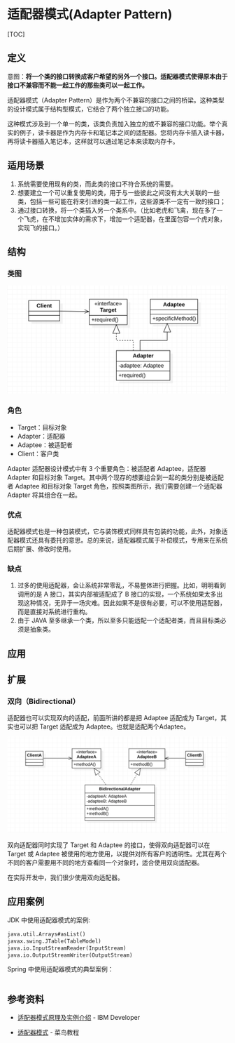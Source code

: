 # 适配器模式(Adapter Pattern)

[TOC]

## 定义

意图：**将一个类的接口转换成客户希望的另外一个接口。适配器模式使得原本由于接口不兼容而不能一起工作的那些类可以一起工作。**

适配器模式（Adapter Pattern）是作为两个不兼容的接口之间的桥梁。这种类型的设计模式属于结构型模式，它结合了两个独立接口的功能。

这种模式涉及到一个单一的类，该类负责加入独立的或不兼容的接口功能。举个真实的例子，读卡器是作为内存卡和笔记本之间的适配器。您将内存卡插入读卡器，再将读卡器插入笔记本，这样就可以通过笔记本来读取内存卡。

## 适用场景

1. 系统需要使用现有的类，而此类的接口不符合系统的需要。
2. 想要建立一个可以重复使用的类，用于与一些彼此之间没有太大关联的一些类，包括一些可能在将来引进的类一起工作，这些源类不一定有一致的接口；
3. 通过接口转换，将一个类插入另一个类系中。（比如老虎和飞禽，现在多了一个飞虎，在不增加实体的需求下，增加一个适配器，在里面包容一个虎对象，实现飞的接口。）

## 结构

### 类图

<img src="./image-20200605152718729.png" alt="适配器模式类图" style="zoom:50%;" />

### 角色

- Target：目标对象
- Adapter：适配器
- Adaptee：被适配者
- Client：客户类

Adapter 适配器设计模式中有 3 个重要角色：被适配者 Adaptee，适配器 Adapter 和目标对象 Target。其中两个现存的想要组合到一起的类分别是被适配者 Adaptee 和目标对象 Target 角色，按照类图所示，我们需要创建一个适配器 Adapter 将其组合在一起。

### 优点

适配器模式也是一种包装模式，它与装饰模式同样具有包装的功能，此外，对象适配器模式还具有委托的意思。总的来说，适配器模式属于补偿模式，专用来在系统后期扩展、修改时使用。

### 缺点

1. 过多的使用适配器，会让系统非常零乱，不易整体进行把握。比如，明明看到调用的是 A 接口，其实内部被适配成了 B 接口的实现，一个系统如果太多出现这种情况，无异于一场灾难。因此如果不是很有必要，可以不使用适配器，而是直接对系统进行重构。
2. 由于 JAVA 至多继承一个类，所以至多只能适配一个适配者类，而且目标类必须是抽象类。

## 应用





## 扩展

### 双向（Bidirectional）

适配器也可以实现双向的适配，前面所讲的都是把 Adaptee 适配成为 Target，其实也可以把 Target 适配成为 Adaptee。也就是适配两个Adaptee。

<img src="./image-20200605153125403.png" alt="双向适配器模式类图" style="zoom:50%;" />

双向适配器同时实现了 Target 和 Adaptee 的接口，使得双向适配器可以在 Target 或 Adaptee 被使用的地方使用，以提供对所有客户的透明性。尤其在两个不同的客户需要用不同的地方查看同一个对象时，适合使用双向适配器。

在实际开发中，我们很少使用双向适配器。

## 应用案例

JDK 中使用适配器模式的案例:

```
java.util.Arrays#asList()
javax.swing.JTable(TableModel)
java.io.InputStreamReader(InputStream)
java.io.OutputStreamWriter(OutputStream)
```

Spring 中使用适配器模式的典型案例：

```

```





## 参考资料

- [适配器模式原理及实例介绍]( https://www.ibm.com/developerworks/cn/java/j-lo-adapter-pattern/index.html?ca=drs- ) - IBM Developer

- [适配器模式](https://www.runoob.com/design-pattern/adapter-pattern.html) - 菜鸟教程
